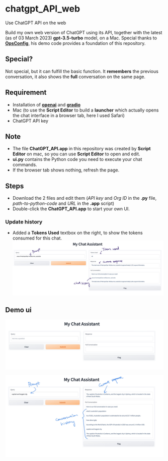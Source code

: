 # chatgpt_API_web
Use ChatGPT API on the web

Build my own web version of ChatGPT using its API, together with the latest (as of 03 March 2023) **gpt-3.5-turbo** model, on a Mac.
Special thanks to **[OpsConfig](https://github.com/OpsConfig/OpenAI_Lab/tree/main/chatgpt)**, his demo code provides a foundation of this repository.

## Special?
Not special, but it can fulfill the basic function. It **remembers** the previous conversation, it also shows the **full** conversation on the same page.

## Requirement
- Installation of **[openai](https://pypi.org/project/openai/)** and **[gradio](https://pypi.org/project/gradio/)**
- Mac (to use the **Script Editor** to build a **launcher** which actually opens the chat interface in a browser tab, here I used Safari)
- ChatGPT API key

## Note
- The file **ChatGPT_API.app** in this repository was created by **Script Editor** on mac, so you can use **Script Editor** to open and edit.
- **ui.py** contains the Python code you need to execute your chat commands.
- If the browser tab shows nothing, refresh the page.

## Steps
- Download the 2 files and edit them (*API key* and *Org ID* in the **.py** file, *path-to-python-code* and *URL* in the **.app** script)
- Double-click the **ChatGPT_API.app** to start your own UI.


### Update history

- Added a **Tokens Used** textbox on the right, to show the tokens consumed for this chat.
![demo of updated ui](/demo_ui_updated_5Mar2023.jpg)

## Demo ui
![demo ui](/demo_ui.png)

![demo ui 2](/demo_ui2.jpg)
